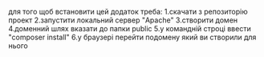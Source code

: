 для того щоб встановити цей додаток треба:
1.скачати з репозиторію проект
2.запустити локальний сервер "Apache"
3.створити домен
4.доменний шлях вказати до папки public
5.у командній строці ввести "composer install"
6.у браузері перейти подомену який ви створили для нього
